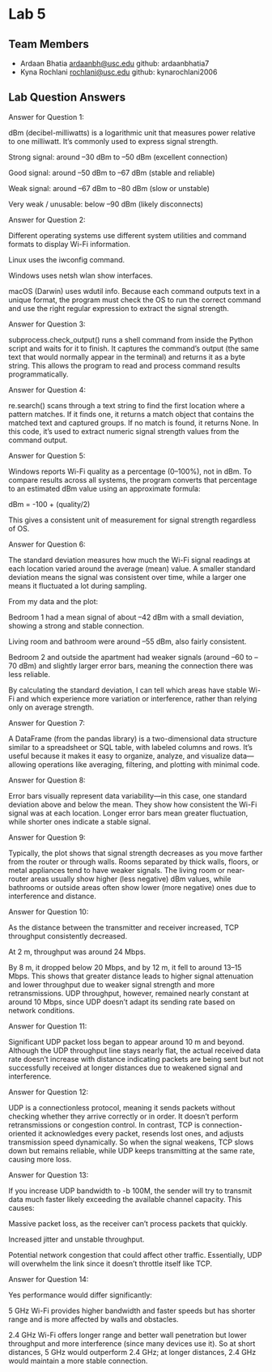 # Lab 5

## Team Members
- Ardaan Bhatia ardaanbh@usc.edu github: ardaanbhatia7
- Kyna Rochlani rochlani@usc.edu github: kynarochlani2006

## Lab Question Answers

Answer for Question 1: 


dBm (decibel-milliwatts) is a logarithmic unit that measures power relative to one milliwatt. It’s commonly used to express signal strength.

Strong signal: around –30 dBm to –50 dBm (excellent connection)

Good signal: around –50 dBm to –67 dBm (stable and reliable)

Weak signal: around –67 dBm to –80 dBm (slow or unstable)

Very weak / unusable: below –90 dBm (likely disconnects)

Answer for Question 2: 

Different operating systems use different system utilities and command formats to display Wi-Fi information.

Linux uses the iwconfig command.

Windows uses netsh wlan show interfaces.

macOS (Darwin) uses wdutil info.
Because each command outputs text in a unique format, the program must check the OS to run the correct command and use the right regular expression to extract the signal strength.

Answer for Question 3: 

subprocess.check_output() runs a shell command from inside the Python script and waits for it to finish. It captures the command’s output (the same text that would normally appear in the terminal) and returns it as a byte string. This allows the program to read and process command results programmatically.

Answer for Question 4: 

re.search() scans through a text string to find the first location where a pattern matches. If it finds one, it returns a match object that contains the matched text and captured groups. If no match is found, it returns None. In this code, it’s used to extract numeric signal strength values from the command output.

Answer for Question 5: 

Windows reports Wi-Fi quality as a percentage (0–100%), not in dBm. To compare results across all systems, the program converts that percentage to an estimated dBm value using an approximate formula:

dBm = -100 + (quality/2)

This gives a consistent unit of measurement for signal strength regardless of OS.

Answer for Question 6: 

The standard deviation measures how much the Wi-Fi signal readings at each location varied around the average (mean) value. A smaller standard deviation means the signal was consistent over time, while a larger one means it fluctuated a lot during sampling.

From my data and the plot:

Bedroom 1 had a mean signal of about –42 dBm with a small deviation, showing a strong and stable connection.

Living room and bathroom were around –55 dBm, also fairly consistent.

Bedroom 2 and outside the apartment had weaker signals (around –60 to –70 dBm) and slightly larger error bars, meaning the connection there was less reliable.

By calculating the standard deviation, I can tell which areas have stable Wi-Fi and which experience more variation or interference, rather than relying only on average strength.

Answer for Question 7: 

A DataFrame (from the pandas library) is a two-dimensional data structure similar to a spreadsheet or SQL table, with labeled columns and rows. It’s useful because it makes it easy to organize, analyze, and visualize data—allowing operations like averaging, filtering, and plotting with minimal code.


Answer for Question 8: 

Error bars visually represent data variability—in this case, one standard deviation above and below the mean. They show how consistent the Wi-Fi signal was at each location. Longer error bars mean greater fluctuation, while shorter ones indicate a stable signal.

Answer for Question 9: 

Typically, the plot shows that signal strength decreases as you move farther from the router or through walls. Rooms separated by thick walls, floors, or metal appliances tend to have weaker signals. The living room or near-router areas usually show higher (less negative) dBm values, while bathrooms or outside areas often show lower (more negative) ones due to interference and distance. 

Answer for Question 10: 

As the distance between the transmitter and receiver increased, TCP throughput consistently decreased.

At 2 m, throughput was around 24 Mbps.

By 8 m, it dropped below 20 Mbps, and by 12 m, it fell to around 13–15 Mbps.
This shows that greater distance leads to higher signal attenuation and lower throughput due to weaker signal strength and more retransmissions.
UDP throughput, however, remained nearly constant at around 10 Mbps, since UDP doesn’t adapt its sending rate based on network conditions.

Answer for Question 11: 

Significant UDP packet loss began to appear around 10 m and beyond.
Although the UDP throughput line stays nearly flat, the actual received data rate doesn’t increase with distance indicating packets are being sent but not successfully received at longer distances due to weakened signal and interference.

Answer for Question 12: 

UDP is a connectionless protocol, meaning it sends packets without checking whether they arrive correctly or in order. It doesn’t perform retransmissions or congestion control.
In contrast, TCP is connection-oriented it acknowledges every packet, resends lost ones, and adjusts transmission speed dynamically. So when the signal weakens, TCP slows down but remains reliable, while UDP keeps transmitting at the same rate, causing more loss.

Answer for Question 13: 

If you increase UDP bandwidth to -b 100M, the sender will try to transmit data much faster likely exceeding the available channel capacity.
This causes:

Massive packet loss, as the receiver can’t process packets that quickly.

Increased jitter and unstable throughput.

Potential network congestion that could affect other traffic.
Essentially, UDP will overwhelm the link since it doesn’t throttle itself like TCP.

Answer for Question 14: 

Yes performance would differ significantly:

5 GHz Wi-Fi provides higher bandwidth and faster speeds but has shorter range and is more affected by walls and obstacles.

2.4 GHz Wi-Fi offers longer range and better wall penetration but lower throughput and more interference (since many devices use it).
So at short distances, 5 GHz would outperform 2.4 GHz; at longer distances, 2.4 GHz would maintain a more stable connection.
